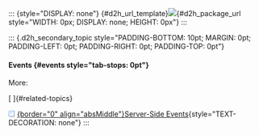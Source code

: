 ::: {style="DISPLAY: none"}
[](ms-xhelp:///?Id=d2h_url_template){#d2h_url_template}![](!package_url!){#d2h_package_url style="WIDTH: 0px; DISPLAY: none; HEIGHT: 0px"}
:::

::: {.d2h_secondary_topic style="PADDING-BOTTOM: 10pt; MARGIN: 0pt; PADDING-LEFT: 0pt; PADDING-RIGHT: 0pt; PADDING-TOP: 0pt"}
#### Events {#events style="tab-stops: 0pt"}

More:

[ ]{#related-topics}

[![](button.gif){border="0" align="absMiddle"}Server-Side Events](ms-xhelp:///?Id=4d5244d0-820e-42bd-aa65-280fb54d7291){style="TEXT-DECORATION: none"}
:::
